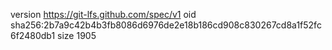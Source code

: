 version https://git-lfs.github.com/spec/v1
oid sha256:2b7a9c42b4b3fb8086d6976de2e18b186cd908c830267cd8a1f52fc6f2480db1
size 1905
